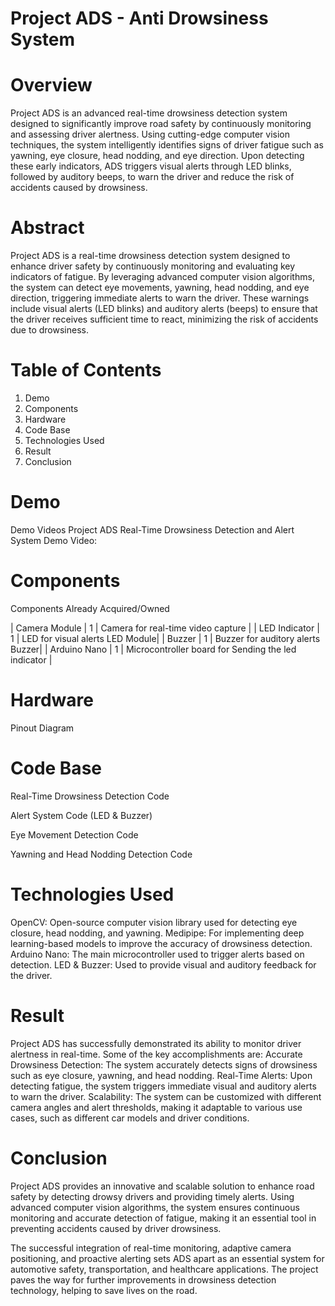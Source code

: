 # Project ADS - Anti Drowsiness System
# Overview
Project ADS is an advanced real-time drowsiness detection system designed to significantly improve road safety by continuously monitoring and assessing driver alertness. Using cutting-edge computer vision techniques, the system intelligently identifies signs of driver fatigue such as yawning, eye closure, head nodding, and eye direction. Upon detecting these early indicators, ADS triggers visual alerts through LED blinks, followed by auditory beeps, to warn the driver and reduce the risk of accidents caused by drowsiness.

# Abstract
Project ADS is a real-time drowsiness detection system designed to enhance driver safety by continuously monitoring and evaluating key indicators of fatigue. By leveraging advanced computer vision algorithms, the system can detect eye movements, yawning, head nodding, and eye direction, triggering immediate alerts to warn the driver. These warnings include visual alerts (LED blinks) and auditory alerts (beeps) to ensure that the driver receives sufficient time to react, minimizing the risk of accidents due to drowsiness.

# Table of Contents
1. Demo
2. Components
3. Hardware
4. Code Base
5. Technologies Used
6. Result
7. Conclusion

# Demo
Demo Videos
Project ADS Real-Time Drowsiness Detection and Alert System
Demo Video: 

# Components
Components Already Acquired/Owned

| Camera Module	|  1 | 	Camera for real-time video capture | 
| LED Indicator |	1	| LED for visual alerts	LED Module| 
| Buzzer	| 1 |	Buzzer for auditory alerts	Buzzer| 
| Arduino Nano	| 1	| Microcontroller board for Sending the led indicator | 

# Hardware
Pinout Diagram

# Code Base
Real-Time Drowsiness Detection Code

Alert System Code (LED & Buzzer)

Eye Movement Detection Code

Yawning and Head Nodding Detection Code

# Technologies Used
OpenCV: Open-source computer vision library used for detecting eye closure, head nodding, and yawning.
Medipipe: For implementing deep learning-based models to improve the accuracy of drowsiness detection.
Arduino Nano: The main microcontroller used to trigger alerts based on detection.
LED & Buzzer: Used to provide visual and auditory feedback for the driver.


# Result
Project ADS has successfully demonstrated its ability to monitor driver alertness in real-time. Some of the key accomplishments are:
Accurate Drowsiness Detection: The system accurately detects signs of drowsiness such as eye closure, yawning, and head nodding.
Real-Time Alerts: Upon detecting fatigue, the system triggers immediate visual and auditory alerts to warn the driver.
Scalability: The system can be customized with different camera angles and alert thresholds, making it adaptable to various use cases, such as different car models and driver conditions.

# Conclusion
Project ADS provides an innovative and scalable solution to enhance road safety by detecting drowsy drivers and providing timely alerts. Using advanced computer vision algorithms, the system ensures continuous monitoring and accurate detection of fatigue, making it an essential tool in preventing accidents caused by driver drowsiness.

The successful integration of real-time monitoring, adaptive camera positioning, and proactive alerting sets ADS apart as an essential system for automotive safety, transportation, and healthcare applications. The project paves the way for further improvements in drowsiness detection technology, helping to save lives on the road.
